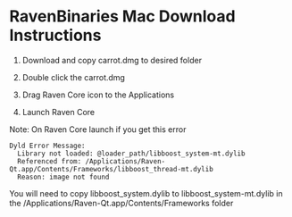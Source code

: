 # RavenBinaries Mac Download Instructions

1) Download and copy carrot.dmg to desired folder 

2) Double click the carrot.dmg

3) Drag Raven Core icon to the Applications 

4) Launch Raven Core

Note: On Raven Core launch if you get this error

```
Dyld Error Message:
  Library not loaded: @loader_path/libboost_system-mt.dylib
  Referenced from: /Applications/Raven-Qt.app/Contents/Frameworks/libboost_thread-mt.dylib
  Reason: image not found
```
You will need to copy libboost_system.dylib to libboost_system-mt.dylib in the /Applications/Raven-Qt.app/Contents/Frameworks folder  
  
